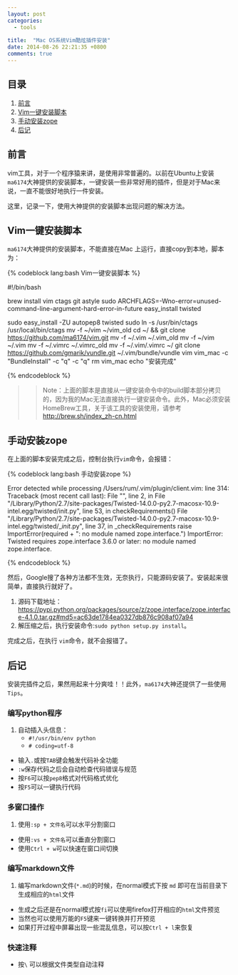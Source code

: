 ```yaml
---
layout: post
categories: 
  - tools
  
title:  "Mac OS系统Vim酷炫插件安装"
date: 2014-08-26 22:21:35 +0800
comments: true
---
```



## 目录

1. [前言](#Intro)
1. [Vim一键安装脚本](#Shell)
1. [手动安装zope](#Zope)
1. [后记](#End)

## <a id="Intro">前言</a>

vim工具，对于一个程序猿来讲，是使用非常普遍的。以前在Ubuntu上安装`ma6174`大神提供的安装脚本，一键安装一些非常好用的插件，但是对于Mac来说，一直不能很好地执行一件安装。

这里，记录一下，使用大神提供的安装脚本出现问题的解决方法。

## <a id="Shell">Vim一键安装脚本</a>

`ma6174`大神提供的安装脚本，不能直接在Mac 上运行，直接copy到本地，脚本为：

{% codeblock lang:bash Vim一键安装脚本 %}

#!/bin/bash

brew install vim ctags git astyle
sudo ARCHFLAGS=-Wno-error=unused-command-line-argument-hard-error-in-future easy_install twisted

sudo easy_install -ZU autopep8 twisted
sudo ln -s /usr/bin/ctags /usr/local/bin/ctags
mv -f ~/vim ~/vim_old
cd ~/ && git clone https://github.com/ma6174/vim.git
mv -f ~/.vim ~/.vim_old
mv -f ~/vim ~/.vim
mv -f ~/.vimrc ~/.vimrc_old
mv -f ~/.vim/.vimrc ~/
git clone https://github.com/gmarik/vundle.git ~/.vim/bundle/vundle
vim vim_mac -c "BundleInstall" -c "q" -c "q"
rm vim_mac
echo "安装完成"
            
{% endcodeblock %}

>> Note：上面的脚本是直接从一键安装命令中的build脚本部分拷贝的，因为我的Mac无法直接执行一键安装命令。此外，Mac必须安装HomeBrew工具，关于该工具的安装使用，请参考 <http://brew.sh/index_zh-cn.html>

## <a id="Zope">手动安装zope</a>

在上面的脚本安装完成之后，控制台执行`vim`命令，会报错：

{% codeblock lang:bash 手动安装zope %}

Error detected while processing /Users/rum/.vim/plugin/client.vim:
line 314:
Traceback (most recent call last):
File "", line 2, in 
File "/Library/Python/2.7/site-packages/Twisted-14.0.0-py2.7-macosx-10.9-intel.egg/twisted/init.py", line 53, in 
checkRequirements()
File "/Library/Python/2.7/site-packages/Twisted-14.0.0-py2.7-macosx-10.9-intel.egg/twisted/__init_.py", line 37, in _checkRequirements
raise ImportError(required + ": no module named zope.interface.")
ImportError: Twisted requires zope.interface 3.6.0 or later: no module named zope.interface.

{% endcodeblock %}

然后，Google搜了各种方法都不生效，无奈执行，只能源码安装了。安装起来很简单，直接执行就好了。

1. 源码下载地址：<https://pypi.python.org/packages/source/z/zope.interface/zope.interface-4.1.0.tar.gz#md5=ac63de1784ea0327db876c908af07a94>
2. 解压缩之后，执行安装命令:`sudo python setup.py install`。

完成之后，在执行	`vim`命令，就不会报错了。

## <a id="End">后记</a>

安装完插件之后，果然用起来十分爽哇！！此外，`ma6174`大神还提供了一些使用`Tips`。

### 编写python程序

1. 自动插入头信息：
    - `#!/usr/bin/env python`
    - `# coding=utf-8`
- 输入`.`或按`TAB`键会触发代码补全功能
- `:w`保存代码之后会自动检查代码错误与规范
- 按`F6`可以按`pep8`格式对代码格式优化
- 按`F5`可以一键执行代码


### 多窗口操作

1. 使用`:sp + 文件名`可以水平分割窗口
- 使用`:vs + 文件名`可以垂直分割窗口
- 使用`Ctrl + w`可以快速在窗口间切换

### 编写markdown文件

1. 编写markdown文件(`*.md`)的时候，在normal模式下按 `md` 即可在当前目录下生成相应的`html`文件
- 生成之后还是在normal模式按`fi`可以使用firefox打开相应的`html`文件预览
- 当然也可以使用万能的`F5`键来一键转换并打开预览
- 如果打开过程中屏幕出现一些混乱信息，可以按`Ctrl + l`来恢复

### 快速注释

- 按` \ ` 可以根据文件类型自动注释